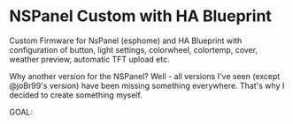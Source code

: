# NSPanel Custom with HA Blueprint
Custom Firmware for NsPanel (esphome) and HA Blueprint with configuration of button, light settings, colorwheel, colortemp, cover, weather preview, automatic TFT upload etc.

Why another version for the NSPanel? 
Well - all versions I've seen (except @joBr99's version) have been missing something everywhere. 
That's why I decided to create something myself.

GOAL:

